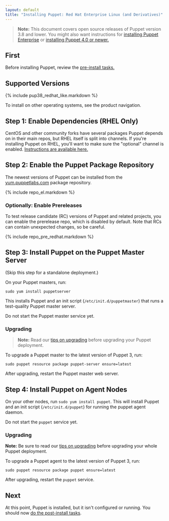 ```yaml
---
layout: default
title: "Installing Puppet: Red Hat Enterprise Linux (and Derivatives)"
---
```


[peinstall]: /pe/latest/install_basic.html
[install-latest]: /puppet/latest/reference/install_pre.html
[puppet enterprise]: /pe/latest/

> **Note:** This document covers open source releases of Puppet version 3.8 and lower. You might also want instructions for [installing Puppet Enterprise][peinstall] or [installing Puppet 4.0 or newer.][install-latest]

First
-----

Before installing Puppet, review the [pre-install tasks.](./pre_install.html)

Supported Versions
-----

{% include pup38_redhat_like.markdown %}

To install on other operating systems, see the product navigation.

Step 1: Enable Dependencies (RHEL Only)
-----

CentOS and other community forks have several packages Puppet depends on in their main repos, but RHEL itself is split into channels. If you're installing Puppet on RHEL, you'll want to make sure the "optional" channel is enabled. [Instructions are available here.](https://access.redhat.com/documentation/en-US/Red_Hat_Subscription_Management/1/html/RHSM/supplementary-repos.html)

Step 2: Enable the Puppet Package Repository
-----

The newest versions of Puppet can be installed from the [yum.puppetlabs.com](https://yum.puppetlabs.com) package repository.

{% include repo_el.markdown %}

### Optionally: Enable Prereleases

To test release candidate (RC) versions of Puppet and related projects, you can enable the prerelease repo, which is disabled by default. Note that RCs can contain unexpected changes, so be careful.

{% include repo_pre_redhat.markdown %}

Step 3: Install Puppet on the Puppet Master Server
-----

(Skip this step for a standalone deployment.)

On your Puppet masters, run:

    sudo yum install puppetserver

This installs Puppet and an init script (`/etc/init.d/puppetmaster`) that runs a test-quality Puppet master server.

Do not start the Puppet master service yet.

### Upgrading

> **Note:** Read our [tips on upgrading](./upgrading.html) before upgrading your Puppet deployment.

To upgrade a Puppet master to the latest version of Puppet 3, run:

    sudo puppet resource package puppet-server ensure=latest

After upgrading, restart the Puppet master web server.

Step 4: Install Puppet on Agent Nodes
-----

On your other nodes, run `sudo yum install puppet`. This will install Puppet and an init script (`/etc/init.d/puppet`) for running the puppet agent daemon.

Do not start the `puppet` service yet.

### Upgrading

**Note:** Be sure to read our [tips on upgrading](./upgrading.html) before upgrading your whole Puppet deployment.

To upgrade a Puppet agent to the latest version of Puppet 3, run:

    sudo puppet resource package puppet ensure=latest

After upgrading, restart the `puppet` service.

Next
----

At this point, Puppet is installed, but it isn't configured or running. You should now [do the post-install tasks](./post_install.html).
